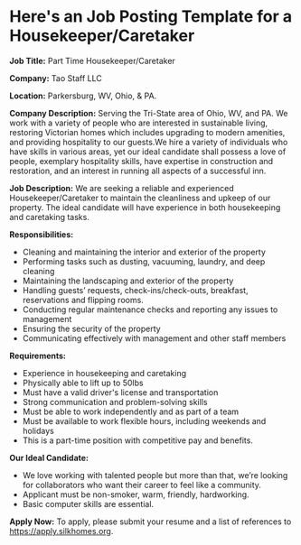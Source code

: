 # Here's an Job Posting Template for a Housekeeper/Caretaker

**Job Title:** Part Time Housekeeper/Caretaker

**Company:** Tao Staff LLC

**Location:** Parkersburg, WV, Ohio, & PA.

**Company Description:** Serving the Tri-State area of Ohio, WV, and PA. We work with a variety of people who are interested in sustainable living, restoring Victorian homes which includes upgrading to modern amenities, and providing hospitality to our guests.We hire a variety of individuals who have skills in various areas, yet our ideal candidate shall possess a love of people, exemplary hospitality skills, have expertise in construction and restoration, and an interest in running all aspects of a successful inn.

**Job Description:** We are seeking a reliable and experienced Housekeeper/Caretaker to maintain the cleanliness and upkeep of our property. The ideal candidate will have experience in both housekeeping and caretaking tasks.

**Responsibilities:**

- Cleaning and maintaining the interior and exterior of the property
- Performing tasks such as dusting, vacuuming, laundry, and deep cleaning
- Maintaining the landscaping and exterior of the property
- Handling guests’ requests, check-ins/check-outs, breakfast, reservations and flipping rooms.
- Conducting regular maintenance checks and reporting any issues to management
- Ensuring the security of the property
- Communicating effectively with management and other staff members

**Requirements:**

- Experience in housekeeping and caretaking
- Physically able to lift up to 50lbs
- Must have a valid driver's license and transportation
- Strong communication and problem-solving skills
- Must be able to work independently and as part of a team
- Must be available to work flexible hours, including weekends and holidays
- This is a part-time position with competitive pay and benefits.

**Our Ideal Candidate:**
- We love working with talented people but more than that, we’re looking for collaborators who want their career to feel like a community.
- Applicant must be non-smoker, warm, friendly, hardworking.
- Basic computer skills are essential.

**Apply Now:** To apply, please submit your resume and a list of references to https://apply.silkhomes.org.

